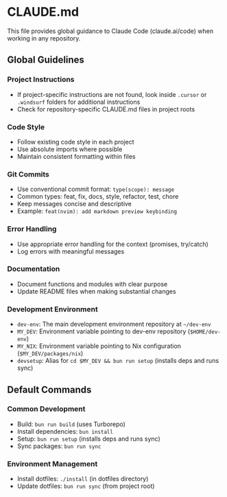 # CLAUDE.md

This file provides global guidance to Claude Code (claude.ai/code) when working in any repository.

## Global Guidelines

### Project Instructions
- If project-specific instructions are not found, look inside `.cursor` or `.windsurf` folders for additional instructions
- Check for repository-specific CLAUDE.md files in project roots

### Code Style
- Follow existing code style in each project
- Use absolute imports where possible
- Maintain consistent formatting within files

### Git Commits
- Use conventional commit format: `type(scope): message`
- Common types: feat, fix, docs, style, refactor, test, chore
- Keep messages concise and descriptive
- Example: `feat(nvim): add markdown preview keybinding`

### Error Handling
- Use appropriate error handling for the context (promises, try/catch)
- Log errors with meaningful messages

### Documentation
- Document functions and modules with clear purpose
- Update README files when making substantial changes

### Development Environment
- `dev-env`: The main development environment repository at `~/dev-env`
- `MY_DEV`: Environment variable pointing to dev-env repository (`$HOME/dev-env`)
- `MY_NIX`: Environment variable pointing to Nix configuration (`$MY_DEV/packages/nix`)
- `devsetup`: Alias for `cd $MY_DEV && bun run setup` (installs deps and runs sync)

## Default Commands

### Common Development
- Build: `bun run build` (uses Turborepo)
- Install dependencies: `bun install`
- Setup: `bun run setup` (installs deps and runs sync)
- Sync packages: `bun run sync`

### Environment Management
- Install dotfiles: `./install` (in dotfiles directory)
- Update dotfiles: `bun run sync` (from project root)